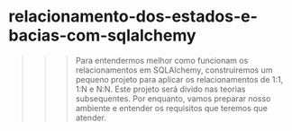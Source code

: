 # relacionamento-dos-estados-e-bacias-com-sqlalchemy

>>> Para entendermos melhor como funcionam os relacionamentos em SQLAlchemy, construiremos um pequeno projeto para aplicar os relacionamentos de 1:1, 1:N e N:N. Este projeto será divido nas teorias subsequentes. Por enquanto, vamos preparar nosso ambiente e entender os requisitos que teremos que atender.
